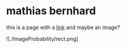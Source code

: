 # mathias bernhard

this is a page with a [link](https://www.mathiasbernhard.ch) and maybe an image?

![./ImageProbability/rect.png]
